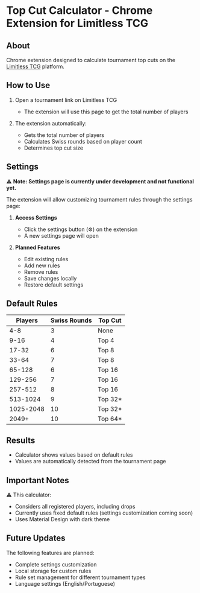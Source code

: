 # Top Cut Calculator - Chrome Extension for Limitless TCG

## About
Chrome extension designed to calculate tournament top cuts on the [Limitless TCG](https://play.limitlesstcg.com/tournament) platform.

## How to Use
1. Open a tournament link on Limitless TCG 
   - The extension will use this page to get the total number of players

2. The extension automatically:
   - Gets the total number of players
   - Calculates Swiss rounds based on player count
   - Determines top cut size

## Settings
⚠️ **Note: Settings page is currently under development and not functional yet.**

The extension will allow customizing tournament rules through the settings page:

1. **Access Settings**
   - Click the settings button (⚙️) on the extension
   - A new settings page will open

2. **Planned Features**
   - Edit existing rules
   - Add new rules
   - Remove rules
   - Save changes locally
   - Restore default settings

## Default Rules
| Players | Swiss Rounds | Top Cut |
|---------|--------------|---------|
| 4-8     | 3           | None    |
| 9-16    | 4           | Top 4   |
| 17-32   | 6           | Top 8   |
| 33-64   | 7           | Top 8   |
| 65-128  | 6           | Top 16  |
| 129-256 | 7           | Top 16  |
| 257-512 | 8           | Top 16  |
| 513-1024| 9           | Top 32* |
| 1025-2048| 10         | Top 32* |
| 2049+   | 10          | Top 64* |

## Results
- Calculator shows values based on default rules
- Values are automatically detected from the tournament page

## Important Notes
⚠️ This calculator:
- Considers all registered players, including drops
- Currently uses fixed default rules (settings customization coming soon)
- Uses Material Design with dark theme

## Future Updates
The following features are planned:
- Complete settings customization
- Local storage for custom rules
- Rule set management for different tournament types
- Language settings (English/Portuguese)
